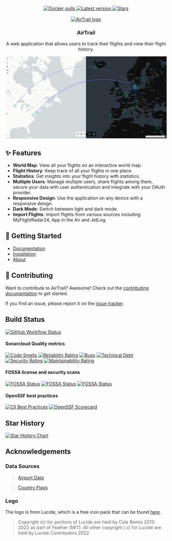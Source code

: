 <div align="center">
  <br/>
  <a href="https://hub.docker.com/r/johly/airtrail/">
    <img src="https://img.shields.io/docker/pulls/johly/airtrail?style=for-the-badge" alt="Docker pulls">
  </a>
  <a href="https://github.com/johanohly/AirTrail/releases/latest">
    <img src="https://img.shields.io/github/v/release/johanohly/AirTrail?style=for-the-badge" alt="Latest version">
  </a>
  <a href="https://github.com/johanohly/AirTrail/stargazers">
    <img src="https://img.shields.io/github/stars/johanohly/AirTrail?style=for-the-badge" alt="Stars">
  </a>
  <br/>
  <br/>
</div>

<div align="center">
  <a href="https://airtrail.johan.ohly.dk/">
    <img src="static/favicon.png" alt="AirTrail logo" width="80" height="80">
  </a>

<h3 align="center">AirTrail</h3>

  <p align="center">
    A web application that allows users to track their flights and view their flight history.
  </p>
</div>

<img src="static/showcase/toggle.png" alt="AirTrail Preview">

## ✨ Features

- **World Map**: View all your flights on an interactive world map.
- **Flight History**: Keep track of all your flights in one place.
- **Statistics**: Get insights into your flight history with statistics.
- **Multiple Users**: Manage multiple users, share flights among them, secure your data with user authentication and
  integrate with your OAuth provider.
- **Responsive Design**: Use the application on any device with a responsive design.
- **Dark Mode**: Switch between light and dark mode.
- **Import Flights**: Import flights from various sources including MyFlightRadar24, App in the Air and JetLog.

## 🚀 Getting Started

- [Documentation](https://airtrail.johan.ohly.dk/docs/overview/introduction)
- [Installation](https://airtrail.johan.ohly.dk/docs/overview/quick-start)
- [About](https://airtrail.johan.ohly.dk/docs/overview/introduction)

## 🤝 Contributing

Want to contribute to AirTrail? Awesome! Check out the [contributing documentation](CONTRIBUTING.md) to get started.

If you find an issue, please report it on the [issue tracker](https://github.com/johanohly/AirTrail/issues/new/choose).

## Build Status

[![GitHub Workflow Status](https://img.shields.io/github/actions/workflow/status/JohanOhly/AirTrail/build.yml?logo=github&style=for-the-badge)](https://github.com/JohanOhly/AirTrail/releases/latest)

#### Sonarcloud Quality metrics

[![Code Smells](https://sonarcloud.io/api/project_badges/measure?project=johanohly_AirTrail&metric=code_smells)](https://sonarcloud.io/summary/new_code?id=johanohly_AirTrail)
[![Reliability Rating](https://sonarcloud.io/api/project_badges/measure?project=johanohly_AirTrail&metric=reliability_rating)](https://sonarcloud.io/summary/new_code?id=johanohly_AirTrail)
[![Bugs](https://sonarcloud.io/api/project_badges/measure?project=johanohly_AirTrail&metric=bugs)](https://sonarcloud.io/summary/new_code?id=johanohly_AirTrail)
[![Technical Debt](https://sonarcloud.io/api/project_badges/measure?project=johanohly_AirTrail&metric=sqale_index)](https://sonarcloud.io/summary/new_code?id=johanohly_AirTrail)
[![Security Rating](https://sonarcloud.io/api/project_badges/measure?project=johanohly_AirTrail&metric=security_rating)](https://sonarcloud.io/summary/new_code?id=johanohly_AirTrail)
[![Maintainability Rating](https://sonarcloud.io/api/project_badges/measure?project=johanohly_AirTrail&metric=sqale_rating)](https://sonarcloud.io/summary/new_code?id=johanohly_AirTrail)

#### FOSSA license and security scans

[![FOSSA Status](https://app.fossa.com/api/projects/git%2Bgithub.com%2Fjohanohly%2FAirTrail.svg?type=shield&issueType=license)](https://app.fossa.com/projects/git%2Bgithub.com%2Fjohanohly%2FAirTrail?ref=badge_shield&issueType=license)
[![FOSSA Status](https://app.fossa.com/api/projects/git%2Bgithub.com%2Fjohanohly%2FAirTrail.svg?type=shield&issueType=security)](https://app.fossa.com/projects/git%2Bgithub.com%2Fjohanohly%2FAirTrail?ref=badge_shield&issueType=security)
[![FOSSA Status](https://app.fossa.com/api/projects/git%2Bgithub.com%2Fjohanohly%2FAirTrail.svg?type=small)](https://app.fossa.com/projects/git%2Bgithub.com%2Fjohanohly%2FAirTrail?ref=badge_small)

#### OpenSSF best practices

[![CII Best Practices](https://bestpractices.coreinfrastructure.org/projects/9689/badge)](https://bestpractices.coreinfrastructure.org/projects/9689)
[![OpenSSF Scorecard](https://api.scorecard.dev/projects/github.com/johanohly/AirTrail/badge)](https://scorecard.dev/viewer/?uri=github.com/johanohly/AirTrail)

## Star History

<a href="https://star-history.com/#johanohly/AirTrail&Date">
 <picture>
   <source media="(prefers-color-scheme: dark)" srcset="https://api.star-history.com/svg?repos=johanohly/AirTrail&type=Date&theme=dark" />
   <source media="(prefers-color-scheme: light)" srcset="https://api.star-history.com/svg?repos=johanohly/AirTrail&type=Date" />
   <img alt="Star History Chart" src="https://api.star-history.com/svg?repos=johanohly/AirTrail&type=Date" />
 </picture>
</a>

## Acknowledgements

### Data Sources

> [Airport Data](https://github.com/komed3/airportmap-database)

> [Country Flags](https://flagpedia.net)

### Logo

The logo is from Lucide, which is a free icon pack that can be found [here](https://www.lucide.dev/).

> Copyright (c) for portions of Lucide are held by Cole Bemis 2013-2022 as part of Feather (MIT). All other copyright (
> c) for Lucide are held by Lucide Contributors 2022.
